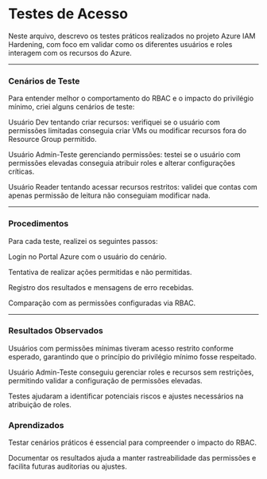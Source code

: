 # Testes de Acesso

Neste arquivo, descrevo os testes práticos realizados no projeto Azure IAM Hardening, com foco em validar como os diferentes usuários e roles interagem com os recursos do Azure.

---

### Cenários de Teste

Para entender melhor o comportamento do RBAC e o impacto do privilégio mínimo, criei alguns cenários de teste:

Usuário Dev tentando criar recursos: verifiquei se o usuário com permissões limitadas conseguia criar VMs ou modificar recursos fora do Resource Group permitido.

Usuário Admin-Teste gerenciando permissões: testei se o usuário com permissões elevadas conseguia atribuir roles e alterar configurações críticas.

Usuário Reader tentando acessar recursos restritos: validei que contas com apenas permissão de leitura não conseguiam modificar nada.

---

### Procedimentos

Para cada teste, realizei os seguintes passos:

Login no Portal Azure com o usuário do cenário.

Tentativa de realizar ações permitidas e não permitidas.

Registro dos resultados e mensagens de erro recebidas.

Comparação com as permissões configuradas via RBAC.

---

### Resultados Observados

Usuários com permissões mínimas tiveram acesso restrito conforme esperado, garantindo que o princípio do privilégio mínimo fosse respeitado.

Usuário Admin-Teste conseguiu gerenciar roles e recursos sem restrições, permitindo validar a configuração de permissões elevadas.

Testes ajudaram a identificar potenciais riscos e ajustes necessários na atribuição de roles.

### Aprendizados

Testar cenários práticos é essencial para compreender o impacto do RBAC.

Documentar os resultados ajuda a manter rastreabilidade das permissões e facilita futuras auditorias ou ajustes.
